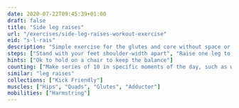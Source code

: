 ```yaml
---
date: 2020-07-22T09:45:39+01:00
draft: false
title: "Side leg raises"
url: "/exercises/side-leg-raises-workout-exercise"
eid: "s-l-rais"
description: "Simple exercise for the glutes and core without space or floor requisites"
steps: ["Stand with your feet shoulder-width apart", "Raise one leg to the side, waist high, while inhaling", "Hold the top position for one or two seconds", "Bring the leg down slowly, exhaling", "This is one rep"]
hints: ["Ok to hold on a chair to keep the balance"]
counting: ["Make series of 10 in specific moments of the day, such as when preparing to cook or turning the TV on", "Define a 'legs weekend' with a goal which is a high number"]
similar: "leg raises"
collections: ["Kick Friendly"]
muscles: ["Hips", "Quads", "Glutes", "Adductor"]
mobilities: ["Harmstring"]
---
```

